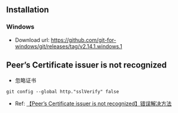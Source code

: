 ## Installation
### Windows
- Download url: https://github.com/git-for-windows/git/releases/tag/v2.14.1.windows.1

## Peer’s Certificate issuer is not recognized
- 忽略证书
``` shell
git config --global http."sslVerify" false
```

- Ref: [【Peer’s Certificate issuer is not recognized】错误解决方法](https://www.jianshu.com/p/fa71d97dcde0)

